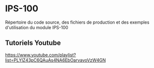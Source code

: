 # IPS-100
Répertoire du code source, des fichiers de production et des exemples d'utilisation du module IPS-100
## Tutoriels Youtube
https://www.youtube.com/playlist?list=PLYlZ43pC6QAuAs4NA6EbOarvavoVzW4GN
